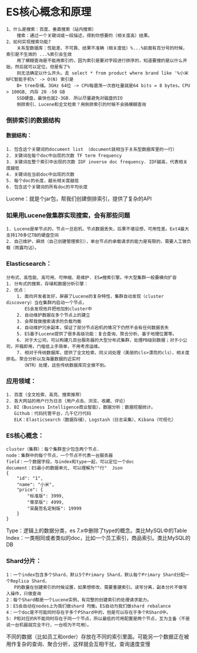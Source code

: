 # ES核心概念和原理
    1、什么是搜索：百度、垂直搜索（站内搜索）
        搜索：通过一个关键词或一段描述，得到你想要的（相关度高）结果。
    2、如何实现搜索功能?
        关系型数据库：性能差、不可靠、结果不准确（相关度低）%...%前面有百分号的时候，索引是不生效的 ...%索引会生效
        用了模糊查询是不能用索引的，因为索引是要对字段进行排序的，知道要搜的是以什么开始，然后就可以定位，但是有了%
        则无法确定以什么开头。走 select * from product where brand like '%小米NFC智能手机%' -> O(N) 索引是
        B+ tree存储。3GHz 64位 -> CPU每震荡一次吞吐量就是64 bits = 8 bytes。CPU > 100GB, 内存 20 -50 GB
        SSD硬盘，最快也就2-3GB. 所以尽量避免对磁盘的IO
        倒排索引、Lucene和全文检索？用倒排索引的时候不会搞模糊查询
### 倒排索引的数据结构
#### 数据结构：  
    1. 包含这个关键词的document list （document就相当于关系型数据库里的一行）  
    2. 关键词在每个doc中出现的次数 TF term frequency  
    3. 关键词在整个索引中出现的次数 IDF inverse doc frequency. IDF越高，代表相关度越低  
    4. 关键词在当前doc中出现的次数  
    5. 每个doc的长度，越长相关度越低  
    6. 包含这个关键词的所有doc的平均长度  
Lucene：就是个jar包，帮我们创建倒排索引，提供了复杂的API  

### 如果用Lucene做集群实现搜索，会有那些问题  
    1. Lucene是单节点的，节点一旦宕机，节点数据丢失，后果不堪设想，可用性差。Ext4最大支持170多亿TB的硬盘空间  
    2. 自己维护，麻烦（自己创建管理索引），单台节点的承载请求的能力是有限的，需要人工做负载（雨露均沾）。 
     
### Elasticsearch：
    分布式、高性能、高可用、可伸缩、易维护. ES≠搜索引擎。中大型集群一般要横向扩容  
    1. 分布式的搜索，存储和数据分析引擎：  
    2. 优点：  
        1. 面向开发者友好，屏蔽了Lucene的复杂特性，集群自动发现（cluster discovery）当在集群内启动一个节点，
           ES会发现他并把他加到cluster中  
        2. 自动维护数据在多个节点上的建立  
        3. 会帮我做搜索请求的负载均衡  
        4. 自动维护冗余副本，保证了部分节点宕机的情况下仍然不会有任何数据丢失  
        5. ES基于Lucene提供了很多高级功能：复合查询、聚合分析、基于地理位置等。  
        6. 对于大公司，可以构建几百台服务器的大型分布式集群，处理PB级别数据；对于小公司，开箱即用，门槛低上手简单，不用考虑运维。
        7. 相对于传统数据库，提供了全文检索，同义词处理（美丽的cls>漂亮的cls），相关度排名。聚合分析以及海量数据的近实时
          （NTR）处理，这些传统数据库完全做不到。  
            
### 应用领域：
    1. 百度（全文检索、高亮、搜索推荐）  
    2. 各大网站的用户行为日志（用户点击、浏览、收藏、评论）  
    3. BI（Business Intelligence商业智能），数据分析：数据挖掘统计。  
       Github：代码托管平台，几千亿行代码  
       ELK：Elasticsearch（数据存储）、Logstash（日志采集）、Kibana（可视化）  
       
### ES核心概念：
    cluster（集群）：每个集群至少包含两个节点.
    node：集群中的每个节点，一个节点不代表一台服务器
    field：一个数据字段，与index和type一起，可以定位一个doc
    document：ES最小的数据单元, 可以理解为""行"  Json
    {
        "id": "1",
        "name": "小米",
        "price": {
            "标准版": 3999,
            "尊享版": 4999,
            "吴磊签名定制版": 19999
        }
    }
Type：逻辑上的数据分类，es 7.x中删除了type的概念。类比MySQL中的Table
Index：一类相同或者类似的doc，比如一个员工索引，商品索引。类比MySQL的DB
### Shard分片：
    1：一个index包含多个Shard，默认5个Primary Shard，默认每个Primary Shard分配一个Replica Shard，
       P的数量在创建索引的时候设置，如果想修改，需要重建索引。读写分离，副本分片不做写入操作，只做查询
    2：每个Shard都是一个Lucene实例，有完整的创建索引的处理请求能力。
    3：ES会自动在nodes上为我们做shard 均衡。ES自动为我们做shard rebalance
    4：一个doc是不可能同时存在于多个PShard中的，但是可以存在于多个RShard中。
    5: P和对应的R不能同时存在于同一个节点，所以最低的可用配置是两个节点，互为主备（不是说一台机器就完全不行，一台视为不可用）。

不同的数据（比如员工和order）存放在不同的索引里面。可能另一个数据正在被用作复杂的查询、聚合分析，这样就会互相干扰，查询速度变慢